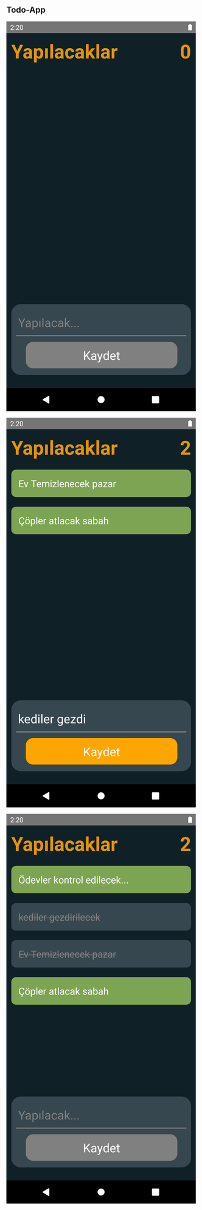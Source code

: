 ## Todo-App
![alt text](https://github.com/kadirkara22/React-Native/blob/main/todo_app/src/assets/todo1.PNG)

![alt text](https://github.com/kadirkara22/React-Native/blob/main/todo_app/src/assets/todo2.PNG)

![alt text](https://github.com/kadirkara22/React-Native/blob/main/todo_app/src/assets/todo3.PNG)